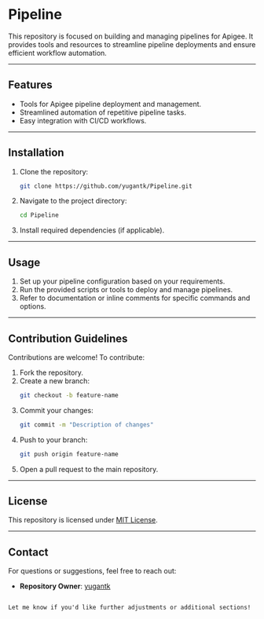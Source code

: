 # Pipeline

This repository is focused on building and managing pipelines for Apigee. It provides tools and resources to streamline pipeline deployments and ensure efficient workflow automation.

---

## Features

- Tools for Apigee pipeline deployment and management.
- Streamlined automation of repetitive pipeline tasks.
- Easy integration with CI/CD workflows.

---

## Installation

1. Clone the repository:
   ```bash
   git clone https://github.com/yugantk/Pipeline.git
   ```
2. Navigate to the project directory:
   ```bash
   cd Pipeline
   ```
3. Install required dependencies (if applicable).

---

## Usage

1. Set up your pipeline configuration based on your requirements.
2. Run the provided scripts or tools to deploy and manage pipelines.
3. Refer to documentation or inline comments for specific commands and options.

---

## Contribution Guidelines

Contributions are welcome! To contribute:

1. Fork the repository.
2. Create a new branch:
   ```bash
   git checkout -b feature-name
   ```
3. Commit your changes:
   ```bash
   git commit -m "Description of changes"
   ```
4. Push to your branch:
   ```bash
   git push origin feature-name
   ```
5. Open a pull request to the main repository.

---

## License

This repository is licensed under [MIT License](./LICENSE).

---

## Contact

For questions or suggestions, feel free to reach out:
- **Repository Owner**: [yugantk](https://github.com/yugantk)
```

Let me know if you'd like further adjustments or additional sections!
